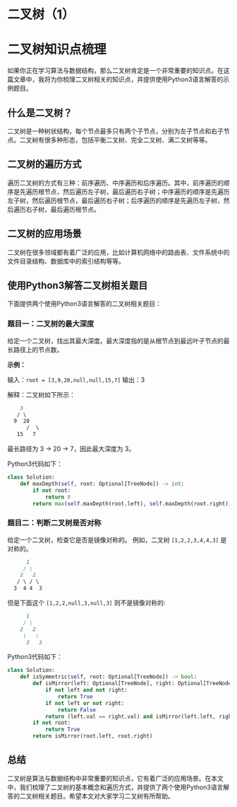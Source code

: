 # 二叉树（1）


# 二叉树知识点梳理

如果你正在学习算法与数据结构，那么二叉树肯定是一个非常重要的知识点。在这篇文章中，我将为你梳理二叉树相关的知识点，并提供使用Python3语言解答的示例题目。

## 什么是二叉树？

二叉树是一种树状结构，每个节点最多只有两个子节点，分别为左子节点和右子节点。二叉树有很多种形态，包括平衡二叉树、完全二叉树、满二叉树等等。

## 二叉树的遍历方式

遍历二叉树的方式有三种：前序遍历、中序遍历和后序遍历。其中，前序遍历的顺序是先遍历根节点，然后遍历左子树，最后遍历右子树；中序遍历的顺序是先遍历左子树，然后遍历根节点，最后遍历右子树；后序遍历的顺序是先遍历左子树，然后遍历右子树，最后遍历根节点。

## 二叉树的应用场景

二叉树在很多领域都有着广泛的应用，比如计算机网络中的路由表、文件系统中的文件目录结构、数据库中的索引结构等等。

## 使用Python3解答二叉树相关题目

下面提供两个使用Python3语言解答的二叉树相关题目：

### 题目一：二叉树的最大深度

给定一个二叉树，找出其最大深度。最大深度指的是从根节点到最远叶子节点的最长路径上的节点数。

**示例：**

输入：`root = [3,9,20,null,null,15,7]`
输出：3
<!--more-->
解释：二叉树如下所示：
```markdown
    3
   / \
  9  20
      /  \
   15   7
```

最长路径为 3 → 20 → 7，因此最大深度为 3。

Python3代码如下：
```python
class Solution:
    def maxDepth(self, root: Optional[TreeNode]) -> int:
        if not root:
            return 0
        return max(self.maxDepth(root.left), self.maxDepth(root.right)) + 1
```

### 题目二：判断二叉树是否对称
给定一个二叉树，检查它是否是镜像对称的。
例如，二叉树 `[1,2,2,3,4,4,3]` 是对称的。
```markdown
      1
     / \
    2   2
   / \ / \
  3  4 4  3
```

但是下面这个 `[1,2,2,null,3,null,3]` 则不是镜像对称的:
```markdown
      1
     / \
    2   2
     \   \
      3   3
```

Python3代码如下：
```python
class Solution:
    def isSymmetric(self, root: Optional[TreeNode]) -> bool:
        def isMirror(left: Optional[TreeNode], right: Optional[TreeNode]) -> bool:
            if not left and not right:
                return True
            if not left or not right:
                return False
            return (left.val == right.val) and isMirror(left.left, right.right) and isMirror(left.right, right.left)
        if not root:
            return True
        return isMirror(root.left, root.right)
```

## 总结

二叉树是算法与数据结构中非常重要的知识点，它有着广泛的应用场景。在本文中，我们梳理了二叉树的基本概念和遍历方式，并提供了两个使用Python3语言解答的二叉树相关题目。希望本文对大家学习二叉树有所帮助。

